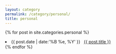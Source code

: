 ```yaml
---
layout: category
permalink: /category/personal/
title: personal
---
```

{% for post in site.categories.personal %}
 <li><span>{{ post.date | date:'%B %e, %Y' }}</span> &nbsp; <a href="{{ post.url }}">{{ post.title }}</a></li>
{% endfor %}